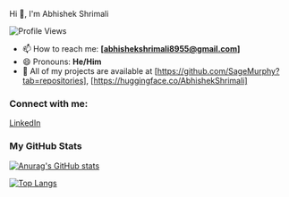 Hi 👋, I'm Abhishek Shrimali

![Profile Views](https://komarev.com/ghpvc/?username=SageMurphy&color=blue&style=flat-square)


- 📫 How to reach me: **[abhishekshrimali8955@gmail.com]**
- 😄 Pronouns: **He/Him**
- 📂 All of my projects are available at [https://github.com/SageMurphy?tab=repositories], [https://huggingface.co/AbhishekShrimali]


### Connect with me:
[LinkedIn](https://www.linkedin.com/in/abhishek-s-a71511346/) 


### My GitHub Stats
[![Anurag's GitHub stats](https://github-readme-stats.vercel.app/api?username=SageMurphy&show_icons=true&theme=radical)](https://github.com/anuraghazra/github-readme-stats)

[![Top Langs](https://github-readme-stats.vercel.app/api/top-langs/?username=SageMurphy&layout=compact&theme=radical)](https://github.com/anuraghazra/github-readme-stats)
